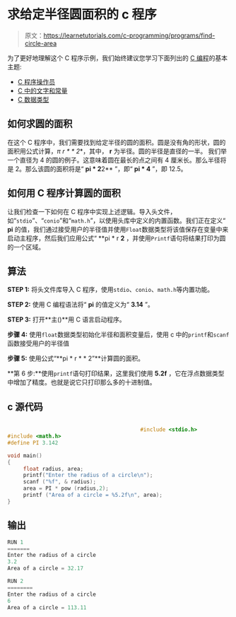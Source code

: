 # 求给定半径圆面积的 c 程序

> 原文：<https://learnetutorials.com/c-programming/programs/find-circle-area>

为了更好地理解这个 C 程序示例，我们始终建议您学习下面列出的 [C 编程](../ "C programming")的基本主题:

*   [C 程序操作员](../../c-programming/operators "C program tokens")
*   [C 中的文字和常量](../../c-programming/constants-literals)
*   [C 数据类型](../../c-programming/data-types-modifiers "C data types")

## 如何求圆的面积

在这个 C 程序中，我们需要找到给定半径的圆的面积。圆是没有角的形状，圆的面积用公式计算，**π* r * * 2**，其中， **r** 为半径。圆的半径是直径的一半。
我们举一个直径为 4 的圆的例子。这意味着圆在最长的点之间有 4 厘米长。那么半径将是 2。那么该圆的面积将是“ **pi * 2**2** ”，即“ **pi * 4** ”，即 12.5。

## 如何用 C 程序计算圆的面积

让我们检查一下如何在 C 程序中实现上述逻辑。导入头文件，如“`stdio`”、“`conio`”和“`math.h`”，以使用头库中定义的内置函数。我们正在定义“ **pi** 的值，我们通过接受用户的半径值并使用`Float`数据类型将该值保存在变量中来启动主程序，然后我们应用公式“ **pi * r **2** ，并使用`Printf`语句将结果打印为圆的一个区域。

## 算法

**STEP 1:** 将头文件库导入 C 程序，使用`stdio`、`conio`、`math.h`等内置功能。

**STEP 2:** 使用 C 编程语法将“ **pi** 的值定义为“ **3.14** ”。

**STEP 3:** 打开**主()**用 C 语言启动程序。

**步骤 4:** 使用`float`数据类型初始化半径和面积变量后，使用 c 中的`printf`和`scanf`函数接受用户的半径值

**步骤 5:** 使用公式“**pi * r * * 2”**计算圆的面积。

**第 6 步:**使用`printf`语句打印结果，这里我们使用 **5.2f** ，它在浮点数据类型中增加了精度。也就是说它只打印那么多的十进制值。

## c 源代码

```c

                                          #include <stdio.h>
#include <math.h>
#define PI 3.142

void main()
{
     float radius, area;
     printf("Enter the radius of a circle\n");
     scanf ("%f", & radius);
     area = PI * pow (radius,2);
     printf ("Area of a circle = %5.2f\n", area);       
}

```

## 输出

```c
RUN 1
=======
Enter the radius of a circle
3.2
Area of a circle = 32.17

RUN 2
========
Enter the radius of a circle
6
Area of a circle = 113.11
```